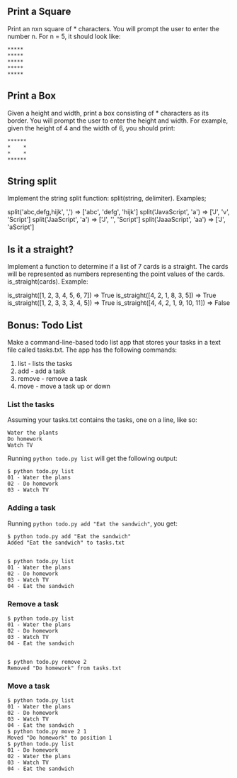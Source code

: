 ## Print a Square

Print an nxn square of * characters. You will prompt the user to enter the number n. For n = 5, it should look like:

```
*****
*****
*****
*****
*****
```

## Print a Box

Given a height and width, print a box consisting of * characters as its border. You will prompt the user to enter the height and width. For example, given the height of 4 and the width of 6, you should print:

```
******
*    *
*    *
******
```

## String split

Implement the string split function: split(string, delimiter). Examples;

split('abc,defg,hijk', ',') => ['abc', 'defg', 'hijk']
split('JavaScript', 'a') => ['J', 'v', 'Script']
split('JaaScript', 'a') => ['J', '', 'Script']
split('JaaaScript', 'aa') => ['J', 'aScript']

## Is it a straight?

Implement a function to determine if a list of 7 cards is a straight. The cards will be represented as numbers representing the point values of the cards. is_straight(cards). Example:

is_straight([1, 2, 3, 4, 5, 6, 7]) => True
is_straight([4, 2, 1, 8, 3, 5]) => True
is_straight([1, 2, 3, 3, 3, 4, 5]) => True
is_straight([4, 4, 2, 1, 9, 10, 11]) => False

## Bonus: Todo List

Make a command-line-based todo list app that stores your tasks in a text file called tasks.txt. The app has the following commands:

1. list - lists the tasks
2. add - add a task
3. remove - remove a task
4. move - move a task up or down

### List the tasks

Assuming your tasks.txt contains the tasks, one on a line, like so:

```
Water the plants
Do homework
Watch TV
```

Running `python todo.py list` will get the following output:

```
$ python todo.py list
01 - Water the plans
02 - Do homework
03 - Watch TV
```

### Adding a task

Running `python todo.py add "Eat the sandwich"`, you get:

```
$ python todo.py add "Eat the sandwich"
Added "Eat the sandwich" to tasks.txt


$ python todo.py list
01 - Water the plans
02 - Do homework
03 - Watch TV
04 - Eat the sandwich
```

### Remove a task

```
$ python todo.py list
01 - Water the plans
02 - Do homework
03 - Watch TV
04 - Eat the sandwich


$ python todo.py remove 2
Removed "Do homework" from tasks.txt
```

### Move a task

```
$ python todo.py list
01 - Water the plans
02 - Do homework
03 - Watch TV
04 - Eat the sandwich
$ python todo.py move 2 1
Moved "Do homework" to position 1
$ python todo.py list
01 - Do homework
02 - Water the plans
03 - Watch TV
04 - Eat the sandwich
```
